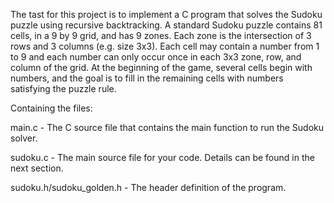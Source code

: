 The tast for this project is to implement a C program that solves the Sudoku puzzle using recursive backtracking. A standard Sudoku puzzle contains 81 cells, in a 9 by 9 grid, and has 9 zones. Each zone is the intersection of 3 rows and 3 columns (e.g. size 3x3). Each cell may contain a number from 1 to 9 and each number can only occur once in each 3x3 zone, row, and column of the grid. At the beginning of the game, several cells begin with numbers, and the goal is to fill in the remaining cells with numbers satisfying the puzzle rule.

Containing the files:

main.c - The C source file that contains the main function to run the Sudoku solver.

sudoku.c - The main source file for your code. Details can be found in the next section.

sudoku.h/sudoku_golden.h - The header definition of the program.
